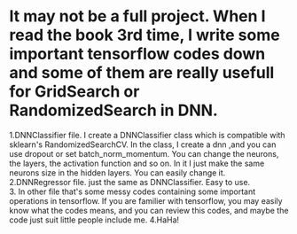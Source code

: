 # It may not be a full project. When I read the book 3rd time, I write some important tensorflow codes down and some of them are really usefull for GridSearch or RandomizedSearch in DNN.
1.DNNClassifier file. I create a DNNClassifier class which is compatible with sklearn's RandomizedSearchCV. In the class, I create a dnn ,and you can use dropout or set batch_norm_momentum. You can change the neurons, the layers, the activation function and so on. In it I just make the same neurons size in the hidden layers. You can easily change it.
2.DNNRegressor file. just the same as DNNClassifier. Easy to use.\
3. In other file that's some messy codes containing some important operations in tensorflow. If you are familier with tensorflow, you may easily know what the codes means, and you can review this codes, and maybe the code just suit little people include me.
4.HaHa!
